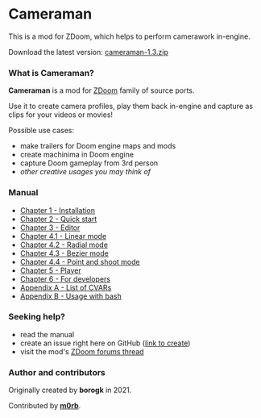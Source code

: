 # Cameraman

This is a mod for ZDoom, which helps to perform camerawork in-engine.

Download the latest version: [cameraman-1.3.zip](https://github.com/borogk/cameraman/releases/download/v1.3/cameraman-1.3.zip)

### What is Cameraman? 

**Cameraman** is a mod for [ZDoom](https://zdoom.org/) family of source ports.

Use it to create camera profiles, play them back in-engine and capture as clips for your videos or movies! 

Possible use cases:
- make trailers for Doom engine maps and mods
- create machinima in Doom engine
- capture Doom gameplay from 3rd person
- _other creative usages you may think of_

### Manual

- [Chapter 1 - Installation](docs/ch01.installation.md)
- [Chapter 2 - Quick start](docs/ch02.quick-start.md)
- [Chapter 3 - Editor](docs/ch03.editor.md)
- [Chapter 4.1 - Linear mode](docs/ch04.01.linear.md)
- [Chapter 4.2 - Radial mode](docs/ch04.02.radial.md)
- [Chapter 4.3 - Bezier mode](docs/ch04.03.bezier.md)
- [Chapter 4.4 - Point and shoot mode](docs/ch04.04.point-and-shoot.md)
- [Chapter 5 - Player](docs/ch05.player.md)
- [Chapter 6 - For developers](docs/ch06.developers.md)
- [Appendix A - List of CVARs](docs/ap01.cvars.md)
- [Appendix B - Usage with bash](docs/ap02.bash.md)

### Seeking help?

- read the manual
- create an issue right here on GitHub ([link to create](https://github.com/borogk/cameraman/issues/new))
- visit the mod's [ZDoom forums thread](https://forum.zdoom.org/viewtopic.php?t=73478)

### Author and contributors

Originally created by **borogk** in 2021.

Contributed by **[m0rb](https://github.com/m0rb)**.